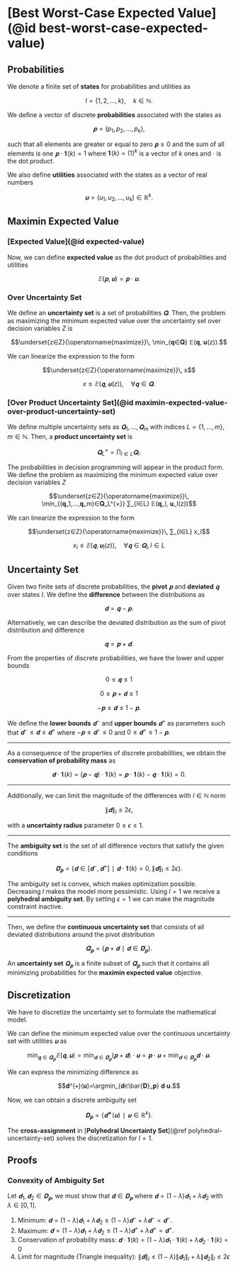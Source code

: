 # [Best Worst-Case Expected Value](@id best-worst-case-expected-value)
## Probabilities
We denote a finite set of **states** for probabilities and utilities as

$$I=\{1,2,...,k\},\quad k∈ℕ.$$

We define a vector of discrete **probabilities** associated with the states as

$$𝐩=(p_1,p_2,...,p_k),$$

such that all elements are greater or equal to zero $𝐩≥0$ and the sum of all elements is one $𝐩⋅𝟏(k)=1$ where $𝟏(k)=(1)^k$ is a vector of $k$ ones and $⋅$ is the dot product.

We also define **utilities** associated with the states as a vector of real numbers

$$𝐮=(u_1,u_2,...,u_k)∈ℝ^k.$$


## Maximin Expected Value
### [Expected Value](@id expected-value)
Now, we can define **expected value** as the dot product of probabilities and utilities

$$𝔼(𝐩,𝐮)=𝐩⋅𝐮.$$

### Over Uncertainty Set
We define an **uncertainty set** is a set of probabilities $𝐐.$ Then, the problem as maximizing the minimum expected value over the uncertainty set over decision variables $Z$ is

$$\underset{z∈Z}{\operatorname{maximize}}\, \min_{𝐪∈𝐐} 𝔼(𝐪, 𝐮(z)).$$

We can linearize the expression to the form

$$\underset{z∈Z}{\operatorname{maximize}}\, x$$

$$x≤𝔼(𝐪, 𝐮(z)),\quad ∀𝐪∈𝐐.$$

### [Over Product Uncertainty Set](@id maximin-expected-value-over-product-uncertainty-set)
We define multiple uncertainty sets as $𝐐_1,...,𝐐_m$ with indices $L=\{1,...,m\},\, m∈ℕ.$ Then, a **product uncertainty set** is

$$𝐐_L^{×}=∏_{l∈L} 𝐐_{l}.$$

The probabilities in decision programming will appear in the product form. We define the problem as maximizing the minimum expected value over decision variables $Z$

$$\underset{z∈Z}{\operatorname{maximize}}\, \min_{(𝐪_1,...,𝐪_m)∈𝐐_L^{×}} ∑_{l∈L} 𝔼(𝐪_l, 𝐮_l(z))$$

We can linearize the expression to the form

$$\underset{z∈Z}{\operatorname{maximize}}\, ∑_{l∈L} x_l$$

$$x_l ≤ 𝔼(𝐪, 𝐮_l(z)),\quad ∀𝐪∈𝐐_{l},\, l∈L$$


## Uncertainty Set
Given two finite sets of discrete probabilities, the **pivot** $𝐩$ and **deviated** $𝐪$ over states $I.$ We define the **difference** between the distributions as

$$𝐝=𝐪-𝐩.$$

Alternatively, we can describe the deviated distribution as the sum of pivot distribution and difference

$$𝐪=𝐩+𝐝.$$

From the properties of discrete probabilities, we have the lower and upper bounds

$$0≤𝐪≤1$$

$$0≤𝐩+𝐝≤1$$

$$-𝐩≤𝐝≤1-𝐩.$$

We define the **lower bounds** $𝐝^{-}$ and **upper bounds** $𝐝^{+}$ as parameters such that $𝐝^{-}≤𝐝≤𝐝^{+}$ where $-𝐩≤𝐝^{-}≤0$ and $0≤𝐝^{+}≤1-𝐩.$

---

As a consequence of the properties of discrete probabilities, we obtain the **conservation of probability mass** as

$$𝐝⋅𝟏(k)=(𝐩-𝐪)⋅𝟏(k)=𝐩⋅𝟏(k)-𝐪⋅𝟏(k)=0.$$

---

Additionally, we can limit the magnitude of the differences with $l∈ℕ$ norm

$$\|𝐝\|_l≤2ϵ,$$

with a **uncertainty radius** parameter $0≤ϵ≤1.$

---

The **ambiguity set** is the set of all difference vectors that satisfy the given conditions

$$\bar{𝐃}_𝐩=\{𝐝∈[𝐝^{-},𝐝^{+}]∣ 𝐝⋅𝟏(k)=0,\, \|𝐝\|_l≤2ϵ\}.$$

The ambiguity set is convex, which makes optimization possible. Decreasing $l$ makes the model more pessimistic. Using $l=1$ we receive a **polyhedral ambiguity set**. By setting $ϵ=1$ we can make the magnitude constraint inactive.

---

Then, we define the **continuous uncertainty set** that consists of all deviated distributions around the pivot distribution

$$\bar{𝐐}_𝐩=\{𝐩+𝐝∣𝐝∈\bar{𝐃}_𝐩\}.$$

An **uncertainty set** $𝐐_{𝐩}$ is a finite subset of $\bar{𝐐}_{𝐩}$ such that it contains all minimizing probabilities for the **maximin expected value** objective.


## Discretization
We have to discretize the uncertainty set to formulate the mathematical model.

We can define the minimum expected value over the continuous uncertainty set with utilities $𝐮$ as

$$\min_{𝐪∈\bar{𝐐}_𝐩} 𝔼(𝐪, 𝐮) = \min_{𝐝∈\bar{𝐃}_𝐩} (𝐩+𝐝)⋅𝐮 = 𝐩⋅𝐮 + \min_{𝐝∈\bar{𝐃}_𝐩} 𝐝⋅𝐮.$$

We can express the minimizing difference as

$$𝐝^{∗}(𝐮)=\argmin_{𝐝∈\bar{𝐃}_𝐩} 𝐝⋅𝐮.$$

Now, we can obtain a discrete ambiguity set

$$𝐃_𝐩=\{𝐝^{∗}(𝐮)∣𝐮∈ℝ^k\}.$$

The **cross-assignment** in [**Polyhedral Uncertainty Set**](@ref polyhedral-uncertainty-set) solves the discretization for $l=1.$


## Proofs
### Convexity of Ambiguity Set
Let $𝐝_1,𝐝_2∈𝐃_𝐩,$ we must show that $𝐝∈𝐃_𝐩$ where $𝐝=(1-λ)𝐝_1+λ𝐝_2$ with $λ∈[0,1].$

1) Minimum: $𝐝=(1-λ)𝐝_1+λ𝐝_2≥(1-λ)𝐝^{-}+λ𝐝^{-}=𝐝^{-}.$
2) Maximum: $𝐝=(1-λ)𝐝_1+λ𝐝_2≤(1-λ)𝐝^{+}+λ𝐝^{+}=𝐝^{+}.$
3) Conservation of probability mass: $𝐝⋅𝟏(k)=(1-λ)𝐝_1⋅𝟏(k)+λ𝐝_2⋅𝟏(k)=0$
4) Limit for magnitude (Triangle inequality): $\|𝐝\|_l≤(1-λ)\|𝐝_1\|_l+λ\|𝐝_2\|_l≤2ϵ$
